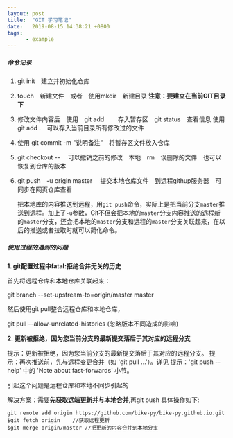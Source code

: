 ```yaml
---
layout: post
title:  "GIT 学习笔记"
date:   2019-08-15 14:38:21 +0800
tags:
      - example
---
```


##### 命令记录　

1. git init　建立并初始化仓库

2. touch　新建文件　或者　使用mkdir　新建目录   **注意：要建立在当前GIT目录下**

3. 修改文件内容后　使用　git add 　<filename>　存入暂存区　git status　查看信息 使用 git add .　可以存入当前目录所有修改过的文件

4. 使用 git commit -m "说明备注"　将暂存区文件放入仓库

5. git checkout -- <filename> 　可以撤销之前的修改　本地　rm　误删除的文件　也可以恢复到仓库的版本

6. git push　-u origin master 　提交本地仓库文件　到远程githup服务器　可同步在网页仓库查看

   把本地库的内容推送到远程，用`git push`命令，实际上是把当前分支`master`推送到远程。加上了`-u`参数，Git不但会把本地的`master`分支内容推送的远程新的`master`分支，还会把本地的`master`分支和远程的`master`分支关联起来，在以后的推送或者拉取时就可以简化命令。
   
   
   
   
   
##### 使用过程的遇到的问题

**1. git配置过程中fatal:拒绝合并无关的历史**

首先将远程仓库和本地仓库关联起来：

git branch --set-upstream-to=origin/master master

然后使用git pull整合远程仓库和本地仓库，

git pull --allow-unrelated-histories    (忽略版本不同造成的影响)



**2. 更新被拒绝，因为您当前分支的最新提交落后于其对应的远程分支**

 提示：更新被拒绝，因为您当前分支的最新提交落后于其对应的远程分支。
 提示：再次推送前，先与远程变更合并（如 'git pull ...'）。详见
 提示：'git push --help' 中的 'Note about fast-forwards' 小节。

 引起这个问题是远程仓库和本地不同步引起的

 解决方案：需要**先获取远端更新并与本地合并**,再git push
 具体操作如下:

```
git remote add origin https://github.com/bike-py/bike-py.github.io.git 
$git fetch origin    //获取远程更新
$git merge origin/master //把更新的内容合并到本地分支
```

